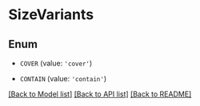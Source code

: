 # SizeVariants


## Enum

* `COVER` (value: `'cover'`)

* `CONTAIN` (value: `'contain'`)

[[Back to Model list]](../README.md#documentation-for-models) [[Back to API list]](../README.md#documentation-for-api-endpoints) [[Back to README]](../README.md)



